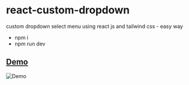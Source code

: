 # react-custom-dropdown
custom dropdown select menu using react js and tailwind css - easy way

- npm i
- npm run dev

## [Demo](https://react-custom-dropdown.vercel.app/)

![Demo](https://user-images.githubusercontent.com/60827537/202011466-e86d60f1-643c-4dc5-823f-94b1379af8ed.gif)


